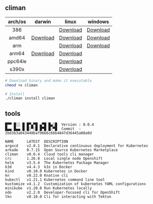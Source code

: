 ## climan
| arch/os | darwin | linux | windows |
|:-:|:-:|:-:|:-:|
| 386 |  | [Download](https://github.com/ghokun/climan/releases/latest/download/climan-linux-386) | [Download](https://github.com/ghokun/climan/releases/latest/download/climan-windows-386) |
| amd64 | [Download](https://github.com/ghokun/climan/releases/latest/download/climan-darwin-amd64) | [Download](https://github.com/ghokun/climan/releases/latest/download/climan-linux-amd64) | [Download](https://github.com/ghokun/climan/releases/latest/download/climan-windows-amd64) |
| arm |  | [Download](https://github.com/ghokun/climan/releases/latest/download/climan-linux-arm) | [Download](https://github.com/ghokun/climan/releases/latest/download/climan-windows-arm) |
| arm64 | [Download](https://github.com/ghokun/climan/releases/latest/download/climan-darwin-arm64) | [Download](https://github.com/ghokun/climan/releases/latest/download/climan-linux-arm64) |  |
| ppc64le |  | [Download](https://github.com/ghokun/climan/releases/latest/download/climan-linux-ppc64le) |  |
| s390x |  | [Download](https://github.com/ghokun/climan/releases/latest/download/climan-linux-s390x) |  |

```bash
# Download binary and make it executable
chmod +x climan

# Install
./climan install climan
```
## tools
```
█▀▀ █░░ █ █▀▄▀█ ▄▀█ █▄░█  Version : 0.0.4
█▄▄ █▄▄ █ █░▀░█ █▀█ █░▀█  Commit  : 2bd3b3a043440baf9666c66b4847d36445a00a0d

NAME      LATEST  DESCRIPTION                                      
argocd    v2.0.1  Declarative continuous deployment for Kubernetes 
arkade    0.7.15  Open Source Kubernetes Marketplace               
climan    v0.0.4  Cloud tools cli manager                          
crc       1.26.0  Local single node Openshift                      
helm      v3.5.4  The Kubernetes Package Manager                   
k3d       v4.4.3  k3s in Docker                                    
kind      v0.10.0 Kubernetes in Docker                             
kn        v0.22.0 Knative cli                                      
kubectl   v1.21.1 Kubernetes command line tool                     
kustomize v4.1.2  Customization of kubernetes YAML configurations  
minikube  v1.20.0 Run Kubernetes locally                           
odo       v2.2.0  Developer-focused cli for OpenShift              
tkn       v0.18.0 Cli for interacting with Tekton                  
```
